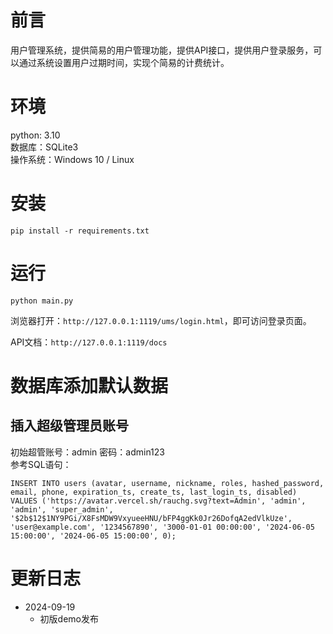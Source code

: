# 前言

用户管理系统，提供简易的用户管理功能，提供API接口，提供用户登录服务，可以通过系统设置用户过期时间，实现个简易的计费统计。  

# 环境

python: 3.10  
数据库：SQLite3  
操作系统：Windows 10 / Linux

# 安装

`pip install -r requirements.txt`  

# 运行

`python main.py`

浏览器打开：`http://127.0.0.1:1119/ums/login.html`，即可访问登录页面。  

API文档：`http://127.0.0.1:1119/docs`  

# 数据库添加默认数据

## 插入超级管理员账号

初始超管账号：admin   密码：admin123  
参考SQL语句：  
```
INSERT INTO users (avatar, username, nickname, roles, hashed_password, email, phone, expiration_ts, create_ts, last_login_ts, disabled)
VALUES ('https://avatar.vercel.sh/rauchg.svg?text=Admin', 'admin', 'admin', 'super_admin', '$2b$12$1NY9PGi/X8FsMDW9VxyueeHNU/bFP4ggKk0Jr26DofqA2edVlkUze', 'user@example.com', '1234567890', '3000-01-01 00:00:00', '2024-06-05 15:00:00', '2024-06-05 15:00:00', 0);
```

# 更新日志

- 2024-09-19
    - 初版demo发布
    